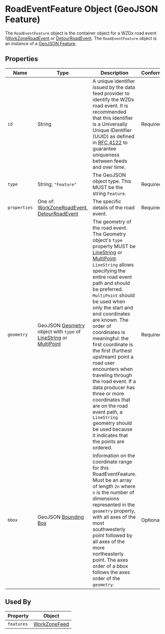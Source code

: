 # RoadEventFeature Object (GeoJSON Feature)
The `RoadEventFeature` object is the container object for a WZDx road event ([WorkZoneRoadEvent](/spec-content/objects/WorkZoneRoadEvent.md) or [DetourRoadEvent](/spec-content/objects/DetourRoadEvent.md). The `RoadEventFeature` object is an instance of a [GeoJSON Feature](https://tools.ietf.org/html/rfc7946#section-3.2).

## Properties
Name | Type | Description | Conformance | Notes
--- | --- | --- | --- | ---
`id` | String | A unique identifier issued by the data feed provider to identify the WZDx road event. It is recommended that this identifier is a Universally Unique IDentifier (UUID) as defined in [RFC 4122](https://datatracker.ietf.org/doc/html/rfc4122) to guarantee uniqueness between feeds and over time. | Required | This is a GeoJSON property. 
`type` | String; `"Feature"` | The GeoJSON object type. This MUST be the string `Feature`. | Required | This is a GeoJSON property.
`properties` | One of: [WorkZoneRoadEvent](/spec-content/objects/WorkZoneRoadEvent.md), [DetourRoadEvent](/spec-content/objects/DetourRoadEvent.md) | The specific details of the road event. | Required | This is a GeoJSON property.
`geometry` | GeoJSON [Geometry](https://tools.ietf.org/html/rfc7946#section-3.1) object with `type` of [LineString](https://tools.ietf.org/html/rfc7946#section-3.1.4) or [MultiPoint](https://tools.ietf.org/html/rfc7946#section-3.1.3) | The geometry of the road event. The Geometry object's `type` property MUST be [LineString](https://tools.ietf.org/html/rfc7946#section-3.1.4) or [MultiPoint](https://tools.ietf.org/html/rfc7946#section-3.1.3). `LineString` allows specifying the entire road event path and should be preferred. `MultiPoint` should be used when only the start and end coordinates are known. The order of coordinates is meaningful: the first coordinate is the first (furthest upstream) point a road user encounters when traveling through the road event. If a data producer has three or more coordinates that are on the road event path, a `LineString` geometry should be used because it indicates that the points are ordered. | Required | Feed producers should aim to provide a higher density of points for sections of roadways with curves so that data consumers can more easily match road events to their road network. This is a GeoJSON property.
`bbox` | GeoJSON [Bounding Box](https://tools.ietf.org/html/rfc7946#section-5) | Information on the coordinate range for this RoadEventFeature. Must be an array of length `2n` where `n` is the number of dimensions represented in the `geometry` property, with all axes of the most southwesterly point followed by all axes of the more northeasterly point.  The axes order of a bbox follows the axes order of the `geometry`. | Optional | This is a GeoJSON property.

## Used By
Property | Object
--- | ---
`features` | [WorkZoneFeed](/spec-content/objects/WorkZoneFeed.md)

